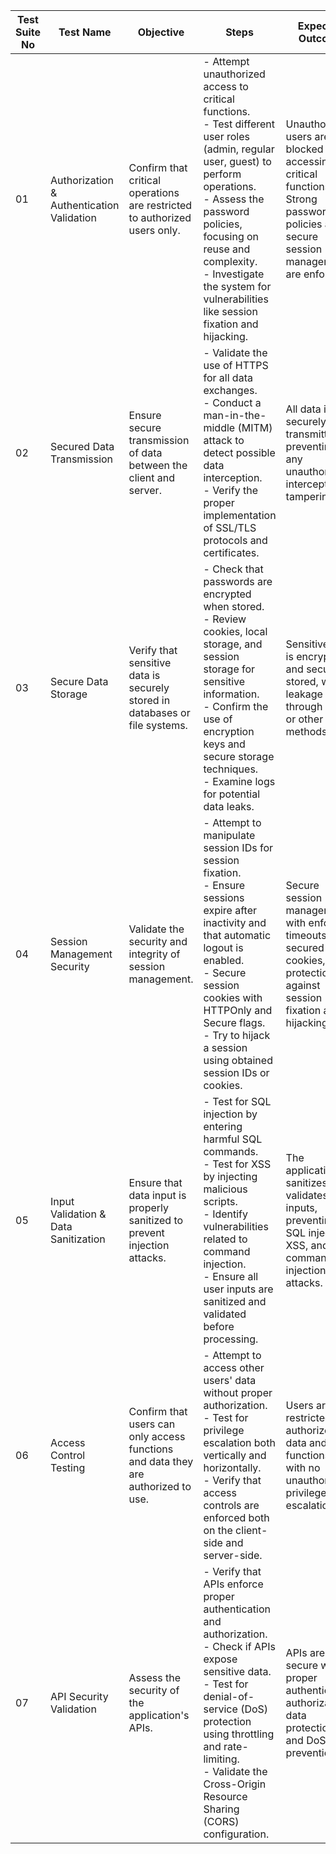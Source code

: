 | **Test Suite No** | **Test Name**                         | **Objective**                                                                                 | **Steps**                                                                                                                                   | **Expected Outcome**                                                                                                                                                   |
|-------------------|---------------------------------------|-----------------------------------------------------------------------------------------------|---------------------------------------------------------------------------------------------------------------------------------------------|-----------------------------------------------------------------------------------------------------------------------------------------------------------------------|
| 01                | Authorization & Authentication Validation | Confirm that critical operations are restricted to authorized users only.                       | - Attempt unauthorized access to critical functions.<br>- Test different user roles (admin, regular user, guest) to perform operations.<br>- Assess the password policies, focusing on reuse and complexity.<br>- Investigate the system for vulnerabilities like session fixation and hijacking. | Unauthorized users are blocked from accessing critical functions. Strong password policies and secure session management are enforced. |
| 02                | Secured Data Transmission             | Ensure secure transmission of data between the client and server.                              | - Validate the use of HTTPS for all data exchanges.<br>- Conduct a man-in-the-middle (MITM) attack to detect possible data interception.<br>- Verify the proper implementation of SSL/TLS protocols and certificates. | All data is securely transmitted, preventing any unauthorized interception or tampering. |
| 03                | Secure Data Storage                   | Verify that sensitive data is securely stored in databases or file systems.                    | - Check that passwords are encrypted when stored.<br>- Review cookies, local storage, and session storage for sensitive information.<br>- Confirm the use of encryption keys and secure storage techniques.<br>- Examine logs for potential data leaks. | Sensitive data is encrypted and securely stored, with no leakage through logs or other methods. |
| 04                | Session Management Security           | Validate the security and integrity of session management.                                    | - Attempt to manipulate session IDs for session fixation.<br>- Ensure sessions expire after inactivity and that automatic logout is enabled.<br>- Secure session cookies with HTTPOnly and Secure flags.<br>- Try to hijack a session using obtained session IDs or cookies. | Secure session management with enforced timeouts, secured cookies, and protection against session fixation and hijacking. |
| 05                | Input Validation & Data Sanitization  | Ensure that data input is properly sanitized to prevent injection attacks.                     | - Test for SQL injection by entering harmful SQL commands.<br>- Test for XSS by injecting malicious scripts.<br>- Identify vulnerabilities related to command injection.<br>- Ensure all user inputs are sanitized and validated before processing. | The application sanitizes and validates all inputs, preventing SQL injection, XSS, and command injection attacks. |
| 06                | Access Control Testing                | Confirm that users can only access functions and data they are authorized to use.              | - Attempt to access other users' data without proper authorization.<br>- Test for privilege escalation both vertically and horizontally.<br>- Verify that access controls are enforced both on the client-side and server-side. | Users are restricted to authorized data and functions only, with no unauthorized privilege escalation. |
| 07                | API Security Validation               | Assess the security of the application's APIs.                                                | - Verify that APIs enforce proper authentication and authorization.<br>- Check if APIs expose sensitive data.<br>- Test for denial-of-service (DoS) protection using throttling and rate-limiting.<br>- Validate the Cross-Origin Resource Sharing (CORS) configuration. | APIs are secure with proper authentication, authorization, data protection, and DoS prevention. |

